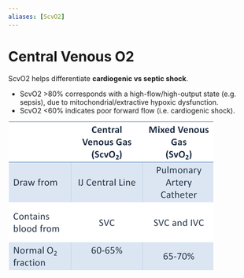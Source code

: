 ```yaml
---
aliases: [ScvO2]
---
```

# Central Venous O2
ScvO2 helps differentiate **cardiogenic vs septic shock**. 

- ScvO2 >80% corresponds with a high-flow/high-output state (e.g. sepsis), due to mitochondrial/extractive hypoxic dysfunction.
- ScvO2 <60% indicates poor forward flow (i.e. cardiogenic shock).

![](_attachments/Pasted%20image%2020221228183204.png)
